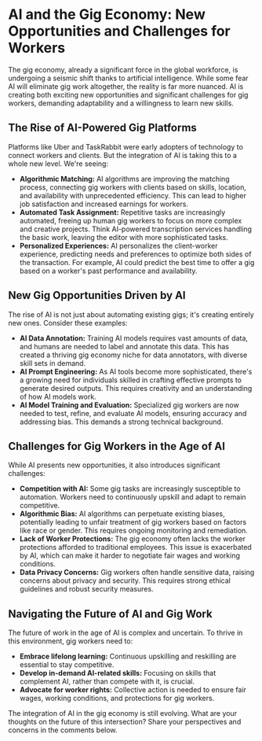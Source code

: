 # AI and the Gig Economy: New Opportunities and Challenges for Workers

The gig economy, already a significant force in the global workforce, is undergoing a seismic shift thanks to artificial intelligence.  While some fear AI will eliminate gig work altogether, the reality is far more nuanced.  AI is creating both exciting new opportunities and significant challenges for gig workers, demanding adaptability and a willingness to learn new skills.

## The Rise of AI-Powered Gig Platforms

Platforms like Uber and TaskRabbit were early adopters of technology to connect workers and clients.  But the integration of AI is taking this to a whole new level.  We're seeing:

* **Algorithmic Matching:** AI algorithms are improving the matching process, connecting gig workers with clients based on skills, location, and availability with unprecedented efficiency. This can lead to higher job satisfaction and increased earnings for workers.
* **Automated Task Assignment:** Repetitive tasks are increasingly automated, freeing up human gig workers to focus on more complex and creative projects. Think AI-powered transcription services handling the basic work, leaving the editor with more sophisticated tasks.
* **Personalized Experiences:** AI personalizes the client-worker experience, predicting needs and preferences to optimize both sides of the transaction.  For example, AI could predict the best time to offer a gig based on a worker's past performance and availability.

##  New Gig Opportunities Driven by AI

The rise of AI is not just about automating existing gigs; it's creating entirely new ones.  Consider these examples:

* **AI Data Annotation:** Training AI models requires vast amounts of data, and humans are needed to label and annotate this data.  This has created a thriving gig economy niche for data annotators, with diverse skill sets in demand.
* **AI Prompt Engineering:**  As AI tools become more sophisticated, there's a growing need for individuals skilled in crafting effective prompts to generate desired outputs.  This requires creativity and an understanding of how AI models work.
* **AI Model Training and Evaluation:**  Specialized gig workers are now needed to test, refine, and evaluate AI models, ensuring accuracy and addressing bias.  This demands a strong technical background.

##  Challenges for Gig Workers in the Age of AI

While AI presents new opportunities, it also introduces significant challenges:

* **Competition with AI:**  Some gig tasks are increasingly susceptible to automation.  Workers need to continuously upskill and adapt to remain competitive.
* **Algorithmic Bias:**  AI algorithms can perpetuate existing biases, potentially leading to unfair treatment of gig workers based on factors like race or gender.  This requires ongoing monitoring and remediation.
* **Lack of Worker Protections:** The gig economy often lacks the worker protections afforded to traditional employees. This issue is exacerbated by AI, which can make it harder to negotiate fair wages and working conditions.
* **Data Privacy Concerns:**  Gig workers often handle sensitive data, raising concerns about privacy and security.  This requires strong ethical guidelines and robust security measures.


##  Navigating the Future of AI and Gig Work

The future of work in the age of AI is complex and uncertain.  To thrive in this environment, gig workers need to:

* **Embrace lifelong learning:**  Continuous upskilling and reskilling are essential to stay competitive.
* **Develop in-demand AI-related skills:**  Focusing on skills that complement AI, rather than compete with it, is crucial.
* **Advocate for worker rights:**  Collective action is needed to ensure fair wages, working conditions, and protections for gig workers.


The integration of AI in the gig economy is still evolving.  What are your thoughts on the future of this intersection?  Share your perspectives and concerns in the comments below.
